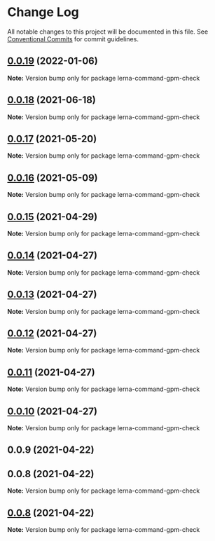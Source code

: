 # Change Log

All notable changes to this project will be documented in this file.
See [Conventional Commits](https://conventionalcommits.org) for commit guidelines.

## [0.0.19](https://github.com/imcuttle/lerna-gpm/compare/lerna-command-gpm-check@0.0.18...lerna-command-gpm-check@0.0.19) (2022-01-06)

**Note:** Version bump only for package lerna-command-gpm-check

## [0.0.18](https://github.com/imcuttle/lerna-commands/compare/lerna-command-gpm-check@0.0.17...lerna-command-gpm-check@0.0.18) (2021-06-18)

**Note:** Version bump only for package lerna-command-gpm-check

## [0.0.17](https://github.com/imcuttle/lerna-commands/compare/lerna-command-gpm-check@0.0.16...lerna-command-gpm-check@0.0.17) (2021-05-20)

**Note:** Version bump only for package lerna-command-gpm-check

## [0.0.16](https://github.com/imcuttle/lerna-commands/compare/lerna-command-gpm-check@0.0.15...lerna-command-gpm-check@0.0.16) (2021-05-09)

**Note:** Version bump only for package lerna-command-gpm-check

## [0.0.15](https://github.com/imcuttle/lerna-commands/compare/lerna-command-gpm-check@0.0.14...lerna-command-gpm-check@0.0.15) (2021-04-29)

**Note:** Version bump only for package lerna-command-gpm-check

## [0.0.14](https://github.com/imcuttle/lerna-commands/compare/lerna-command-gpm-check@0.0.13...lerna-command-gpm-check@0.0.14) (2021-04-27)

**Note:** Version bump only for package lerna-command-gpm-check

## [0.0.13](https://github.com/imcuttle/lerna-commands/compare/lerna-command-gpm-check@0.0.12...lerna-command-gpm-check@0.0.13) (2021-04-27)

**Note:** Version bump only for package lerna-command-gpm-check

## [0.0.12](https://github.com/imcuttle/lerna-commands/compare/lerna-command-gpm-check@0.0.11...lerna-command-gpm-check@0.0.12) (2021-04-27)

**Note:** Version bump only for package lerna-command-gpm-check

## [0.0.11](https://github.com/imcuttle/lerna-commands/compare/lerna-command-gpm-check@0.0.10...lerna-command-gpm-check@0.0.11) (2021-04-27)

**Note:** Version bump only for package lerna-command-gpm-check

## [0.0.10](https://github.com/imcuttle/lerna-commands/compare/lerna-command-gpm-check@0.0.9...lerna-command-gpm-check@0.0.10) (2021-04-27)

**Note:** Version bump only for package lerna-command-gpm-check

## 0.0.9 (2021-04-22)

## 0.0.8 (2021-04-22)

**Note:** Version bump only for package lerna-command-gpm-check

## [0.0.8](https://github.com/imcuttle/lerna-commands/compare/v0.0.6...v0.0.8) (2021-04-22)

**Note:** Version bump only for package lerna-command-gpm-check
